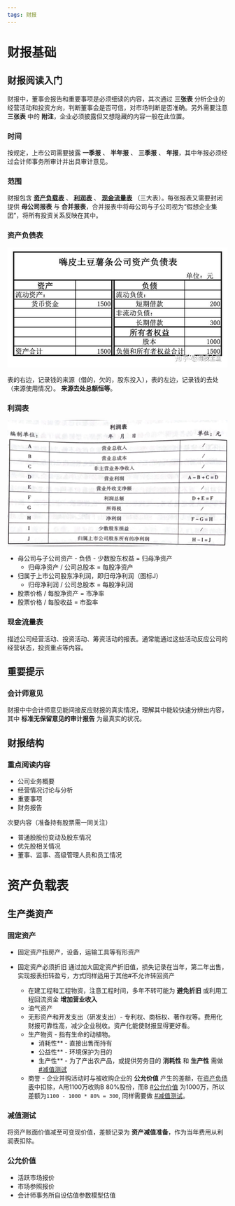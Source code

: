 ```yaml
---
tags: 财报
---
```

# 财报基础

## 财报阅读入门

财报中，董事会报告和重要事项是必须细读的内容，其次通过 **三张表** 分析企业的经营活动和投资方向，判断董事会是否可信，对市场判断是否准确。另外需要注意 **三张表** 中的 **附注**，企业必须披露但又想隐藏的内容一般在此位置。

### 时间

按规定，上市公司需要披露 **一季报** 、 **半年报** 、 **三季报** 、 **年报**，其中年报必须经过会计师事务所审计并出具审计意见。

### 范围

财报包含 [**资产负载表**](##资产负债表) 、 [**利润表**](##利润表) 、 [**现金流量表**](##利润表) （三大表）。每张报表又需要封闭提供 **母公司报表** 与 **合并报表**，合并报表中将母公司与子公司视为“假想企业集团”，将所有投资关系反映在其中。

### 资产负债表

![资产负债表](../../attachments/2022-02-08-20-38-31.png)

表的右边，记录钱的来源（借的，欠的，股东投入），表的左边，记录钱的去处（来源使用情况）。 **来源去处总额恒等**。

### 利润表

![利润表](../../attachments/2022-02-09-13-13-02.png)

* 母公司与子公司资产 - 负债 - 少数股东权益 = 归母净资产
  * 归母净资产 / 公司总股本 = 每股净资产
* 归属于上市公司股东净利润，即归母净利润（图标J）
  * 归母净利润 / 公司总股本 = 每股净利润
* 股票价格 / 每股净资产 = 市净率
* 股票价格 / 每股收益 = 市盈率

### 现金流量表

描述公司经营活动、投资活动、筹资活动的报表。通常能通过这些活动反应公司的经营状态，投资重点等内容。

## 重要提示

### 会计师意见

财报中中会计师意见能间接反应财报的真实情况，理解其中能较快速分辨出内容，其中 **标准无保留意见的审计报告** 为最真实的状况。

## 财报结构

### 重点阅读内容

* 公司业务概要
* 经营情况讨论与分析
* 重要事项
* 财务报告

次要内容（准备持有股票需一同关注）

* 普通股股份变动及股东情况
* 优先股相关情况
* 董事、监事、高级管理人员和员工情况

# 资产负载表

## 生产类资产

### 固定资产

* 固定资产指房产，设备，运输工具等有形资产
* 固定资产必须折旧
  通过加大固定资产折旧值，损失记录在当年，第二年出售，实现报表扭转盈亏，方式同样适用于其他#不允许转回资产 

  * 在建工程和工程物资，注意工程时间，多年不转可能为 **避免折旧** 或利用工程回流资金 **增加营业收入**
  * 油气资产
  * 无形资产和开发支出（研发支出）- 专利权、商标权、著作权等。费用化财报可靠性高，减少企业税收。资产化能使财报显得更好看。
  * 生产物资 - 指有生命的动植物。
    * 消耗性** - 直接出售而持有
    * 公益性** - 环境保护为目的
    * 生产性** - 为了产出农产品，或提供劳务目的
  **消耗性** 和 **生产性** 需做 [#减值测试](###减值测试)
  * 商誉 - 企业并购活动时与被收购企业的 **公允价值** 产生的差额，在[资产负债表](###资产负债表)中扣除，A用1100万收购B 80%股份，而B [#公允价值](###公允价值) 为1000万，所以差额为`1100 - 1000 * 80% = 300`, 同样需要做 [#减值测试](###减值测试)。

### 减值测试
将资产账面价值减至可变现价值，差额记录为 **资产减值准备**，作为当年费用从利润表扣除。

### 公允价值

* 活跃市场报价
* 市场参照报价
* 会计师事务所自设估值参数模型估值